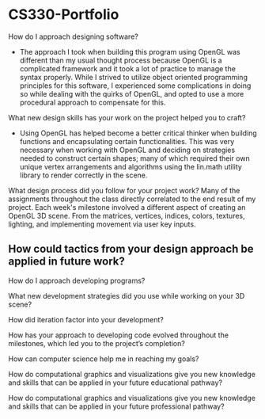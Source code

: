 # CS330-Portfolio
How do I approach designing software?
- The approach I took when building this program using OpenGL was different than my usual thought process because OpenGL is a complicated framework and it took a lot of practice to manage the syntax properly. While I strived to utilize object oriented programming principles for this software, I experienced some complications in doing so while dealing with the quirks of OpenGL, and opted to use a more procedural approach to compensate for this. 

What new design skills has your work on the project helped you to craft?
- Using OpenGL has helped become a better critical thinker when building functions and encapsulating certain functionalities. This was very necessary when working with OpenGL and deciding on strategies needed to construct certain shapes; many of which required their own unique vertex arrangements and algorithms using the lin.math utility library to render correctly in the scene. 

What design process did you follow for your project work?
Many of the assignments throughout the class directly correlated to the end result of my project. Each week's milestone involved a different aspect of creating an OpenGL 3D scene. From the matrices, vertices, indices, colors, textures, lighting, and implementing movement via user key inputs. 

How could tactics from your design approach be applied in future work?
-


How do I approach developing programs?


What new development strategies did you use while working on your 3D scene?


How did iteration factor into your development?


How has your approach to developing code evolved throughout the milestones, which led you to the project’s completion?


How can computer science help me in reaching my goals?


How do computational graphics and visualizations give you new knowledge and skills that can be applied in your future educational pathway?

How do computational graphics and visualizations give you new knowledge and skills that can be applied in your future professional pathway?
